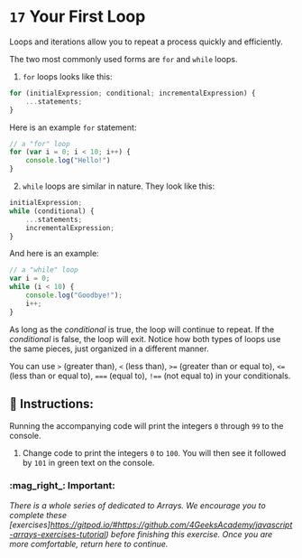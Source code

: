 # `17` Your First Loop

Loops and iterations allow you to repeat a process quickly and efficiently. 

The two most commonly used forms are `for` and `while` loops. 

1.  `for` loops looks like this:

```js
for (initialExpression; conditional; incrementalExpression) {
    ...statements;
}
```
Here is an example `for` statement:

```js
// a "for" loop
for (var i = 0; i < 10; i++) {
    console.log("Hello!")
}
```


2. `while` loops are similar in nature.  They look like this:

```js
initialExpression;
while (conditional) {
    ...statements;
    incrementalExpression;
}
```
And here is an example:

```js
// a "while" loop
var i = 0;
while (i < 10) {
    console.log("Goodbye!");
    i++;
}
```
As long as the *conditional* is true, the loop will continue to repeat.  If the *conditional* is false, the loop will exit.  Notice how both types of loops use the same pieces, just organized in a different manner.

You can use `>` (greater than), `<` (less than), `>=` (greater than or equal to), `<=` (less than or equal to), `===` (equal to), `!==` (not equal to) in your conditionals.

## :pencil: Instructions:
 
Running the accompanying code will print the integers `0` through `99` to the console.

1. Change code to print the integers `0` to `100`. You will then see it followed by `101` in green text on the console.

### :mag_right_: Important:

*There is a whole series of dedicated to Arrays.  We encourage you to complete these [exercises]https://gitpod.io/#https://github.com/4GeeksAcademy/javascript-arrays-exercises-tutorial)  before finishing this exercise. Once you are more comfortable, return here to continue.*
